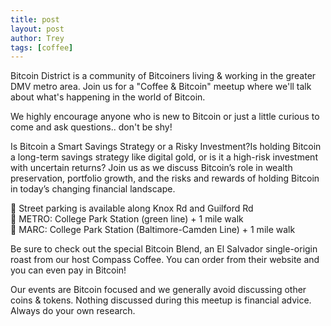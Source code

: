 ```yaml
---
title: post
layout: post
author: Trey
tags: [coffee]
---
```


Bitcoin District is a community of Bitcoiners living & working in the greater DMV metro area. Join us for a "Coffee & Bitcoin" meetup where we'll talk about what's happening in the world of Bitcoin.

We highly encourage anyone who is new to Bitcoin or just a little curious to come and ask questions.. don't be shy!

Is Bitcoin a Smart Savings Strategy or a Risky Investment?Is holding Bitcoin a long-term savings strategy like digital gold, or is it a high-risk investment with uncertain returns? Join us as we discuss Bitcoin’s role in wealth preservation, portfolio growth, and the risks and rewards of holding Bitcoin in today’s changing financial landscape.

🚗 Street parking is available along Knox Rd and Guilford Rd <br />
🚆 METRO: College Park Station (green line) + 1 mile walk <br />
🚆 MARC: College Park Station (Baltimore-Camden Line) + 1 mile walk <br />

Be sure to check out the special Bitcoin Blend, an El Salvador single-origin roast from our host Compass Coffee. You can order from their website and you can even pay in Bitcoin!

Our events are Bitcoin focused and we generally avoid discussing other coins & tokens. Nothing discussed during this meetup is financial advice. Always do your own research.